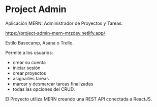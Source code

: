 # Project Admin
Aplicación MERN: Administrador de Proyectos y Tareas.

https://project-admin-mern-mrzdev.netlify.app/

Estilo Basecamp, Asana o Trello.

Permite a los usuarios:
- crear su cuenta
- iniciar sesión 
- crear proyectos
- asignarles tareas
- marcar y desmarcar tareas finalizadas
- todas las opciones del CRUD.

El Proyecto utiliza MERN creando una REST API conectada a ReactJS.

